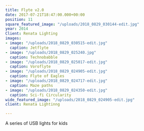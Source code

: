 ```yaml
---
title: Flyte v2.0
date: 2017-07-21T18:47:00.000+00:00
position: 11
square_featured_image: "/uploads/2018_0829_030144-edit.jpg"
year: 2014
Client: Renata Lighting
images:
- image: "/uploads/2018_0829_030515-edit.jpg"
  caption: Jetflyte
- image: "/uploads/2018_0829_025240.jpg"
  caption: Technobabble
- image: "/uploads/2018_0829_025017-edit.jpg"
  caption: Voroflyte
- image: "/uploads/2018_0829_024905-edit.jpg"
  caption: Flyte of Eagles
- image: "/uploads/2018_0829_024717-edit.jpg"
  caption: Maze paths
- image: "/uploads/2018_0829_024350-edit.jpg"
  caption: Sci-fi Circularity
wide_featured_image: "/uploads/2018_0829_024905-edit.jpg"
client: Renata Lightinng

---
```

A series of USB lights for kids